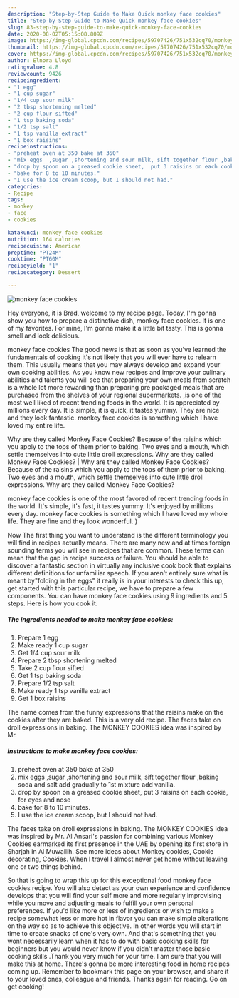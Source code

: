 ```yaml
---
description: "Step-by-Step Guide to Make Quick monkey face cookies"
title: "Step-by-Step Guide to Make Quick monkey face cookies"
slug: 83-step-by-step-guide-to-make-quick-monkey-face-cookies
date: 2020-08-02T05:15:08.809Z
image: https://img-global.cpcdn.com/recipes/59707426/751x532cq70/monkey-face-cookies-recipe-main-photo.jpg
thumbnail: https://img-global.cpcdn.com/recipes/59707426/751x532cq70/monkey-face-cookies-recipe-main-photo.jpg
cover: https://img-global.cpcdn.com/recipes/59707426/751x532cq70/monkey-face-cookies-recipe-main-photo.jpg
author: Elnora Lloyd
ratingvalue: 4.8
reviewcount: 9426
recipeingredient:
- "1 egg"
- "1 cup sugar"
- "1/4 cup sour milk"
- "2 tbsp shortening melted"
- "2 cup flour sifted"
- "1 tsp baking soda"
- "1/2 tsp salt"
- "1 tsp vanilla extract"
- "1 box raisins"
recipeinstructions:
- "preheat oven at 350 bake at 350"
- "mix eggs  ,sugar ,shortening and sour milk, sift together flour ,baking soda and salt add gradually to 1st mixture add vanilla."
- "drop by spoon on a greased cookie sheet,  put 3 raisins on each cookie, for eyes and nose"
- "bake for 8 to 10 minutes."
- "I use the ice cream scoop, but I should not had."
categories:
- Recipe
tags:
- monkey
- face
- cookies

katakunci: monkey face cookies 
nutrition: 164 calories
recipecuisine: American
preptime: "PT24M"
cooktime: "PT60M"
recipeyield: "1"
recipecategory: Dessert

---
```



![monkey face cookies](https://img-global.cpcdn.com/recipes/59707426/751x532cq70/monkey-face-cookies-recipe-main-photo.jpg)

Hey everyone, it is Brad, welcome to my recipe page. Today, I'm gonna show you how to prepare a distinctive dish, monkey face cookies. It is one of my favorites. For mine, I'm gonna make it a little bit tasty. This is gonna smell and look delicious.

monkey face cookies The good news is that as soon as you've learned the fundamentals of cooking it's not likely that you will ever have to relearn them. This usually means that you may always develop and expand your own cooking abilities. As you know new recipes and improve your culinary abilities and talents you will see that preparing your own meals from scratch is a whole lot more rewarding than preparing pre packaged meals that are purchased from the shelves of your regional supermarkets.
,is one of the most well liked of recent trending foods in the world. It is appreciated by millions every day. It is simple, it is quick, it tastes yummy. They are nice and they look fantastic. monkey face cookies is something which I have loved my entire life.

Why are they called Monkey Face Cookies? Because of the raisins which you apply to the tops of them prior to baking. Two eyes and a mouth, which settle themselves into cute little droll expressions. Why are they called Monkey Face Cookies?
|
Why are they called Monkey Face Cookies? Because of the raisins which you apply to the tops of them prior to baking. Two eyes and a mouth, which settle themselves into cute little droll expressions. Why are they called Monkey Face Cookies?

monkey face cookies is one of the most favored of recent trending foods in the world. It's simple, it's fast, it tastes yummy. It's enjoyed by millions every day. monkey face cookies is something which I have loved my whole life. They are fine and they look wonderful.
}

Now The first thing you want to understand is the different terminology you will find in recipes actually means. There are many new and at times foreign sounding terms you will see in recipes that are common. These terms can mean that the gap in recipe success or failure. You should be able to discover a fantastic section in virtually any inclusive cook book that explains different definitions for unfamiliar speech. If you aren't entirely sure what is meant by"folding in the eggs" it really is in your interests to check this up,
get started with this particular recipe, we have to prepare a few components. You can have monkey face cookies using 9 ingredients and 5 steps. Here is how you cook it.

<!--inarticleads1-->

##### The ingredients needed to make monkey face cookies:

1. Prepare 1 egg
1. Make ready 1 cup sugar
1. Get 1/4 cup sour milk
1. Prepare 2 tbsp shortening melted
1. Take 2 cup flour sifted
1. Get 1 tsp baking soda
1. Prepare 1/2 tsp salt
1. Make ready 1 tsp vanilla extract
1. Get 1 box raisins


The name comes from the funny expressions that the raisins make on the cookies after they are baked. This is a very old recipe. The faces take on droll expressions in baking. The MONKEY COOKIES idea was inspired by Mr. 

<!--inarticleads2-->

##### Instructions to make monkey face cookies:

1. preheat oven at 350 bake at 350
1. mix eggs  ,sugar ,shortening and sour milk, sift together flour ,baking soda and salt add gradually to 1st mixture add vanilla.
1. drop by spoon on a greased cookie sheet,  put 3 raisins on each cookie, for eyes and nose
1. bake for 8 to 10 minutes.
1. I use the ice cream scoop, but I should not had.


The faces take on droll expressions in baking. The MONKEY COOKIES idea was inspired by Mr. Al Ansari&#39;s passion for combining various Monkey Cookies earmarked its first presence in the UAE by opening its first store in Sharjah in Al Muwailih. See more ideas about Monkey cookies, Cookie decorating, Cookies. When I travel I almost never get home without leaving one or two things behind. 

So that is going to wrap this up for this exceptional food monkey face cookies recipe. You will also detect as your own experience and confidence develops that you will find your self more and more regularly improvising while you move and adjusting meals to fulfill your own personal preferences. If you'd like more or less of ingredients or wish to make a recipe somewhat less or more hot in flavor you can make simple alterations on the way so as to achieve this objective. In other words you will start in time to create snacks of one's very own. And that's something that you wont necessarily learn when it has to do with basic cooking skills for beginners but you would never know if you didn't master those basic cooking skills .Thank you very much for your time. I am sure that you will make this at home. There's gonna be more interesting food in home recipes coming up. Remember to bookmark this page on your browser, and share it to your loved ones, colleague and friends. Thanks again for reading. Go on get cooking!
